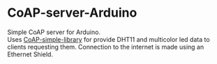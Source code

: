 # CoAP-server-Arduino
Simple CoAP server for Arduino. <br>
Uses [CoAP-simple-library](https://github.com/hirotakaster/CoAP-simple-library) for provide DHT11 and multicolor led data to clients requesting them. Connection to the internet is made using an Ethernet Shield.
